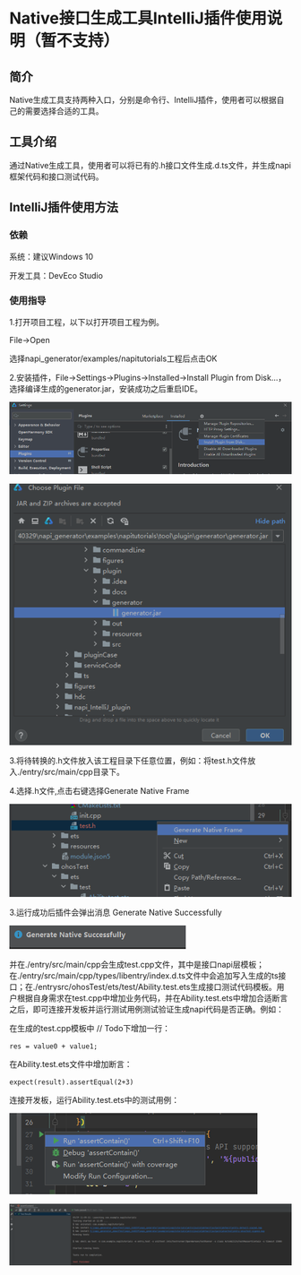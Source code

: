 # Native接口生成工具IntelliJ插件使用说明（暂不支持）
## 简介

Native生成工具支持两种入口，分别是命令行、IntelliJ插件，使用者可以根据自己的需要选择合适的工具。            

## 工具介绍

通过Native生成工具，使用者可以将已有的.h接口文件生成.d.ts文件，并生成napi框架代码和接口测试代码。

## IntelliJ插件使用方法

### 依赖

系统：建议Windows 10

开发工具：DevEco Studio

### 使用指导

1.打开项目工程，以下以打开项目工程为例。

File->Open

选择napi_generator/examples/napitutorials工程后点击OK

2.安装插件，File->Settings->Plugins->Installed->Install Plugin from Disk...，选择编译生成的generator.jar，安装成功之后重启IDE。

![](../figures/DevEco_step_pluginsOk.png)

![](../figures/DevEco_step_napiPlugins.png)

3.将待转换的.h文件放入该工程目录下任意位置，例如：将test.h文件放入./entry/src/main/cpp目录下。

4.选择.h文件,点击右键选择Generate Native Frame

![](../figures/DevEco_step_nativeGenerate.png)

3.运行成功后插件会弹出消息 Generate Native Successfully

![](../figures/DevEco_step_ts_ok.png)

并在./entry/src/main/cpp会生成test.cpp文件，其中是接口napi层模板；在./entry/src/main/cpp/types/libentry/index.d.ts文件中会追加写入生成的ts接口；在./entrysrc/ohosTest/ets/test/Ability.test.ets生成接口测试代码模板。用户根据自身需求在test.cpp中增加业务代码，并在Ability.test.ets中增加合适断言之后，即可连接开发板并运行测试用例测试验证生成napi代码是否正确。例如：

在生成的test.cpp模板中 // Todo下增加一行：

```
res = value0 + value1;
```

在Ability.test.ets文件中增加断言：

```
expect(result).assertEqual(2+3)
```

连接开发板，运行Ability.test.ets中的测试用例：

![img](../figures/DevEco_env_run_Abilitytest.png)

![img](../figures/DevEco_env_Abilitytest_success.png)

